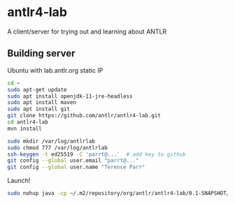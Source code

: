 # antlr4-lab
A client/server for trying out and learning about ANTLR

## Building server

Ubuntu with lab.antlr.org static IP

```bash
cd ~
sudo apt-get update
sudo apt install openjdk-11-jre-headless
sudo apt install maven
sudo apt install git
git clone https://github.com/antlr/antlr4-lab.git
cd antlr4-lab
mvn install

sudo mkdir /var/log/antlrlab
sudo chmod 777 /var/log/antlrlab
ssh-keygen -t ed25519 -C 'parrt@...'  # add key to github
git config --global user.email "parrt@..."
git config --global user.name "Terence Parr"
```

Launch!

```bash
sudo nohup java -cp ~/.m2/repository/org/antlr/antlr4-lab/0.1-SNAPSHOT/antlr4-lab-0.1-SNAPSHOT-complete.jar org.antlr.v4.server.ANTLRHttpServer
```
